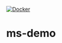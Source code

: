 [![Docker](https://github.com/nidonoga/ms-demo/actions/workflows/docker-publish.yml/badge.svg)](https://github.com/nidonoga/ms-demo/actions/workflows/docker-publish.yml)

# ms-demo

